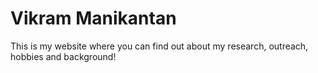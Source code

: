# Vikram Manikantan
This is my website where you can find out about my research, outreach, hobbies and background!
